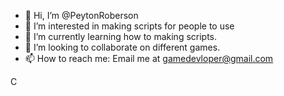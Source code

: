 - 👋 Hi, I’m @PeytonRoberson
- 👀 I’m interested in making scripts for people to use
- 🌱 I’m currently learning how to making scripts.
- 💞️ I’m looking to collaborate on different games.
- 📫 How to reach me: Email me at gamedevloper@gmail.com

C
